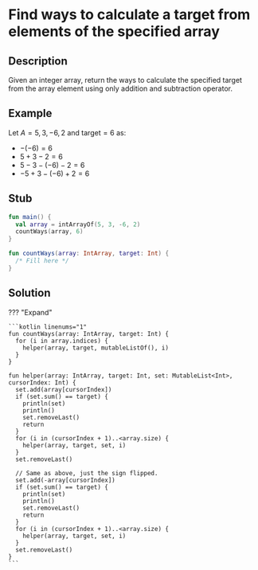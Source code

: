 # Find ways to calculate a target from elements of the specified array

## Description

Given an integer array, return the ways to calculate the specified target from the array element using only addition and subtraction operator.

## Example

Let $A = 5, 3, -6, 2$ and $\text{target} = 6$ as:

- $- (-6) = 6$
- $5 + 3 - 2 = 6$
- $5 - 3 - (-6) - 2 = 6$
- $-5 + 3 - (-6) + 2 = 6$

## Stub

```kotlin linenums="1"
fun main() {
  val array = intArrayOf(5, 3, -6, 2)
  countWays(array, 6)
}

fun countWays(array: IntArray, target: Int) {
  /* Fill here */
}
```

## Solution

??? "Expand"

    ```kotlin linenums="1"
    fun countWays(array: IntArray, target: Int) {
      for (i in array.indices) {
        helper(array, target, mutableListOf(), i)
      }
    }

    fun helper(array: IntArray, target: Int, set: MutableList<Int>, cursorIndex: Int) {
      set.add(array[cursorIndex])
      if (set.sum() == target) {
        println(set)
        println()
        set.removeLast()
        return
      }
      for (i in (cursorIndex + 1)..<array.size) {
        helper(array, target, set, i)
      }
      set.removeLast()

      // Same as above, just the sign flipped.
      set.add(-array[cursorIndex])
      if (set.sum() == target) {
        println(set)
        println()
        set.removeLast()
        return
      }
      for (i in (cursorIndex + 1)..<array.size) {
        helper(array, target, set, i)
      }
      set.removeLast()
    }
    ```
